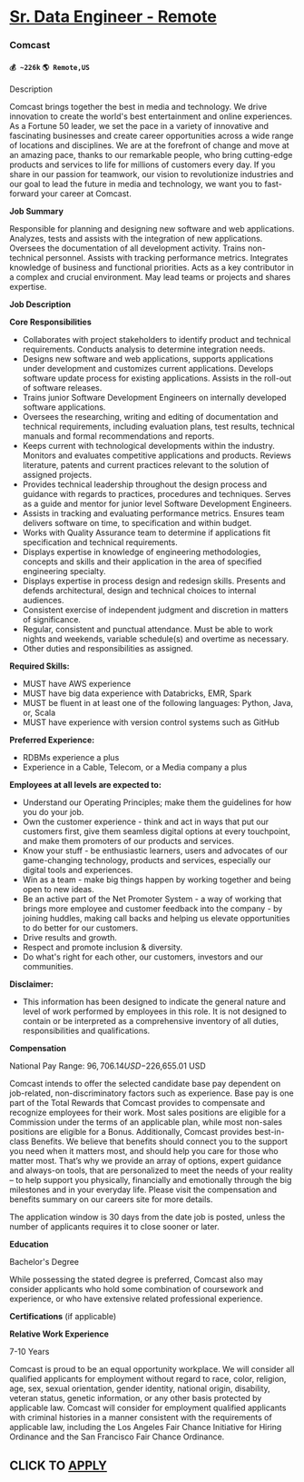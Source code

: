 # [Sr. Data Engineer - Remote](https://www.remotewlb.com/apply/sr-data-engineer-remote-44119)  
### Comcast  
#### `💰 ~226k` `🌎 Remote,US`  

Description

Comcast brings together the best in media and technology. We drive innovation to create the world's best entertainment and online experiences. As a Fortune 50 leader, we set the pace in a variety of innovative and fascinating businesses and create career opportunities across a wide range of locations and disciplines. We are at the forefront of change and move at an amazing pace, thanks to our remarkable people, who bring cutting-edge products and services to life for millions of customers every day. If you share in our passion for teamwork, our vision to revolutionize industries and our goal to lead the future in media and technology, we want you to fast-forward your career at Comcast.

 **Job Summary**

Responsible for planning and designing new software and web applications. Analyzes, tests and assists with the integration of new applications. Oversees the documentation of all development activity. Trains non-technical personnel. Assists with tracking performance metrics. Integrates knowledge of business and functional priorities. Acts as a key contributor in a complex and crucial environment. May lead teams or projects and shares expertise.

 **Job Description**

 **Core Responsibilities**

  * Collaborates with project stakeholders to identify product and technical requirements. Conducts analysis to determine integration needs.
  * Designs new software and web applications, supports applications under development and customizes current applications. Develops software update process for existing applications. Assists in the roll-out of software releases.
  * Trains junior Software Development Engineers on internally developed software applications.
  * Oversees the researching, writing and editing of documentation and technical requirements, including evaluation plans, test results, technical manuals and formal recommendations and reports.
  * Keeps current with technological developments within the industry. Monitors and evaluates competitive applications and products. Reviews literature, patents and current practices relevant to the solution of assigned projects.
  * Provides technical leadership throughout the design process and guidance with regards to practices, procedures and techniques. Serves as a guide and mentor for junior level Software Development Engineers.
  * Assists in tracking and evaluating performance metrics. Ensures team delivers software on time, to specification and within budget.
  * Works with Quality Assurance team to determine if applications fit specification and technical requirements.
  * Displays expertise in knowledge of engineering methodologies, concepts and skills and their application in the area of specified engineering specialty.
  * Displays expertise in process design and redesign skills. Presents and defends architectural, design and technical choices to internal audiences.
  * Consistent exercise of independent judgment and discretion in matters of significance.
  * Regular, consistent and punctual attendance. Must be able to work nights and weekends, variable schedule(s) and overtime as necessary.
  * Other duties and responsibilities as assigned.

  
 **Required Skills:**

  * MUST have AWS experience
  * MUST have big data experience with Databricks, EMR, Spark
  * MUST be fluent in at least one of the following languages: Python, Java, or, Scala
  * MUST have experience with version control systems such as GitHub

  
 **Preferred Experience:**

  * RDBMs experience a plus
  * Experience in a Cable, Telecom, or a Media company a plus

 **Employees at all levels are expected to:**

  * Understand our Operating Principles; make them the guidelines for how you do your job.
  * Own the customer experience - think and act in ways that put our customers first, give them seamless digital options at every touchpoint, and make them promoters of our products and services.
  * Know your stuff - be enthusiastic learners, users and advocates of our game-changing technology, products and services, especially our digital tools and experiences.
  * Win as a team - make big things happen by working together and being open to new ideas.
  * Be an active part of the Net Promoter System - a way of working that brings more employee and customer feedback into the company - by joining huddles, making call backs and helping us elevate opportunities to do better for our customers.
  * Drive results and growth.
  * Respect and promote inclusion & diversity.
  * Do what's right for each other, our customers, investors and our communities.

 **Disclaimer:**

  * This information has been designed to indicate the general nature and level of work performed by employees in this role. It is not designed to contain or be interpreted as a comprehensive inventory of all duties, responsibilities and qualifications.

 **Compensation**

National Pay Range: $96,706.14 USD-$226,655.01 USD

Comcast intends to offer the selected candidate base pay dependent on job-related, non-discriminatory factors such as experience. Base pay is one part of the Total Rewards that Comcast provides to compensate and recognize employees for their work. Most sales positions are eligible for a Commission under the terms of an applicable plan, while most non-sales positions are eligible for a Bonus. Additionally, Comcast provides best-in-class Benefits. We believe that benefits should connect you to the support you need when it matters most, and should help you care for those who matter most. That’s why we provide an array of options, expert guidance and always-on tools, that are personalized to meet the needs of your reality – to help support you physically, financially and emotionally through the big milestones and in your everyday life. Please visit the compensation and benefits summary on our careers site for more details.

The application window is 30 days from the date job is posted, unless the number of applicants requires it to close sooner or later.

 **Education**

Bachelor's Degree

While possessing the stated degree is preferred, Comcast also may consider applicants who hold some combination of coursework and experience, or who have extensive related professional experience.

 **Certifications** (if applicable)

 **Relative Work Experience**

7-10 Years

Comcast is proud to be an equal opportunity workplace. We will consider all qualified applicants for employment without regard to race, color, religion, age, sex, sexual orientation, gender identity, national origin, disability, veteran status, genetic information, or any other basis protected by applicable law. Comcast will consider for employment qualified applicants with criminal histories in a manner consistent with the requirements of applicable law, including the Los Angeles Fair Chance Initiative for Hiring Ordinance and the San Francisco Fair Chance Ordinance.

  
## CLICK TO [APPLY](https://www.remotewlb.com/apply/sr-data-engineer-remote-44119)

